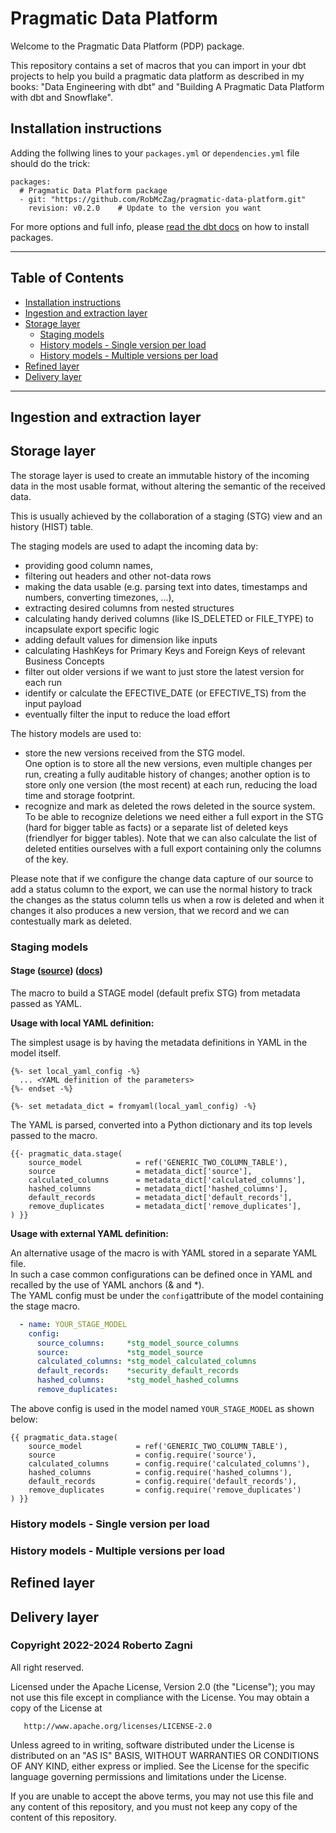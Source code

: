 # Pragmatic Data Platform
Welcome to the Pragmatic Data Platform (PDP) package.

This repository contains a set of macros that you can import 
in your dbt projects to help you build a pragmatic data platform 
as described in my books: "Data Engineering with dbt" and
"Building A Pragmatic Data Platform with dbt and Snowflake".

## Installation instructions
Adding the follwing lines to your `packages.yml` or `dependencies.yml` file should do the trick:
```
packages:
  # Pragmatic Data Platform package
  - git: "https://github.com/RobMcZag/pragmatic-data-platform.git"
    revision: v0.2.0    # Update to the version you want
```

For more options and full info, please [read the dbt docs](https://docs.getdbt.com/docs/build/packages) on how to install packages.

----
## Table of Contents
* [Installation instructions](#installation-instructions)
* [Ingestion and extraction layer](#ingestion-and-extraction-layer)
* [Storage layer](#storage-layer)
  * [Staging models](#staging-models)
  * [History models - Single version per load](#history-models---single-version-per-load) 
  * [History models - Multiple versions per load](#history-models---multiple-versions-per-load) 
* [Refined layer](#refined-layer)
* [Delivery layer](#delivery-layer)

----

## Ingestion and extraction layer

## Storage layer
The storage layer is used to create an immutable history of the incoming data in the most usable format, 
without altering the semantic of the received data.  

This is usually achieved by the collaboration of a staging (STG) view and an history (HIST) table.

The staging models are used to adapt the incoming data by:
* providing good column names, 
* filtering out headers and other not-data rows
* making the data usable (e.g. parsing text into dates, timestamps and numbers, converting timezones, ...), 
* extracting desired columns from nested structures
* calculating handy derived columns (like IS_DELETED or FILE_TYPE) to incapsulate export specific logic
* adding default values for dimension like inputs
* calculating HashKeys for Primary Keys and Foreign Keys of relevant Business Concepts
* filter out older versions if we want to just store the latest version for each run
* identify or calculate the EFECTIVE_DATE (or EFECTIVE_TS) from the input payload
* eventually filter the input to reduce the load effort

The history models are used to:
* store the new versions received from the STG model.  
  One option is to store all the new versions, even multiple changes per run, creating a fully auditable history of changes;
  another option is to store only one version (the most recent) at each run, reducing the load time and storage footprint.
* recognize and mark as deleted the rows deleted in the source system.  
  To be able to recognize deletions we need either a full export in the STG (hard for bigger table as facts)
  or a separate list of deleted keys (friendlyer for bigger tables). Note that we can also calculate the list 
  of deleted entities ourselves with a full export containing only the columns of the key.

Please note that if we configure the change data capture of our source to add a status column to the export,
we can use the normal history to track the changes as the status column tells us when a row is deleted 
and when it changes it also produces a new version, that we record and we can contestually mark as deleted.

### Staging models

#### Stage ([source](macros/structural/storage/stage/stage.sql)) ([docs](macros/structural/storage/stage/stage_macros_docs.yml))

The macro to build a STAGE model (default prefix STG) from metadata passed as YAML.

**Usage with local YAML definition:**  

The simplest usage is by having the metadata definitions in YAML in the model itself.
```text
{%- set local_yaml_config -%}
  ... <YAML definition of the parameters>
{%- endset -%}

{%- set metadata_dict = fromyaml(local_yaml_config) -%}
```
The YAML is parsed, converted into a Python dictionary and its top levels passed to the macro. 
```text
{{- pragmatic_data.stage(
    source_model            = ref('GENERIC_TWO_COLUMN_TABLE'),
    source                  = metadata_dict['source'],
    calculated_columns      = metadata_dict['calculated_columns'],
    hashed_columns          = metadata_dict['hashed_columns'],
    default_records         = metadata_dict['default_records'],
    remove_duplicates       = metadata_dict['remove_duplicates'],
) }}
```

**Usage with external YAML definition:**  

An alternative usage of the macro is with YAML stored in a separate YAML file.  
In such a case common configurations can be defined once in YAML and recalled by the use of YAML anchors (& and *).  
The YAML config must be under the `config`attribute of the model containing the stage macro.   
```yaml
  - name: YOUR_STAGE_MODEL
    config:
      source_columns:     *stg_model_source_columns
      source:             *stg_model_source
      calculated_columns: *stg_model_calculated_columns
      default_records:    *security_default_records
      hashed_columns:     *stg_model_hashed_columns
      remove_duplicates: 

```
The above config is used in the model named `YOUR_STAGE_MODEL` as shown below:
```text
{{ pragmatic_data.stage(
    source_model            = ref('GENERIC_TWO_COLUMN_TABLE'),
    source                  = config.require('source'),
    calculated_columns      = config.require('calculated_columns'),
    hashed_columns          = config.require('hashed_columns'),
    default_records         = config.require('default_records'),
    remove_duplicates       = config.require('remove_duplicates')
) }}
```

### History models - Single version per load

### History models - Multiple versions per load

## Refined layer

## Delivery layer


###   Copyright 2022-2024 Roberto Zagni
   All right reserved.

   Licensed under the Apache License, Version 2.0 (the "License");
   you may not use this file except in compliance with the License.
   You may obtain a copy of the License at

       http://www.apache.org/licenses/LICENSE-2.0

   Unless agreed to in writing, software
   distributed under the License is distributed on an "AS IS" BASIS,
   WITHOUT WARRANTIES OR CONDITIONS OF ANY KIND, either express or implied.
   See the License for the specific language governing permissions and
   limitations under the License.  

   If you are unable to accept the above terms, you may not use this 
   file and any content of this repository, and you must not keep any copy 
   of the content of this repository.